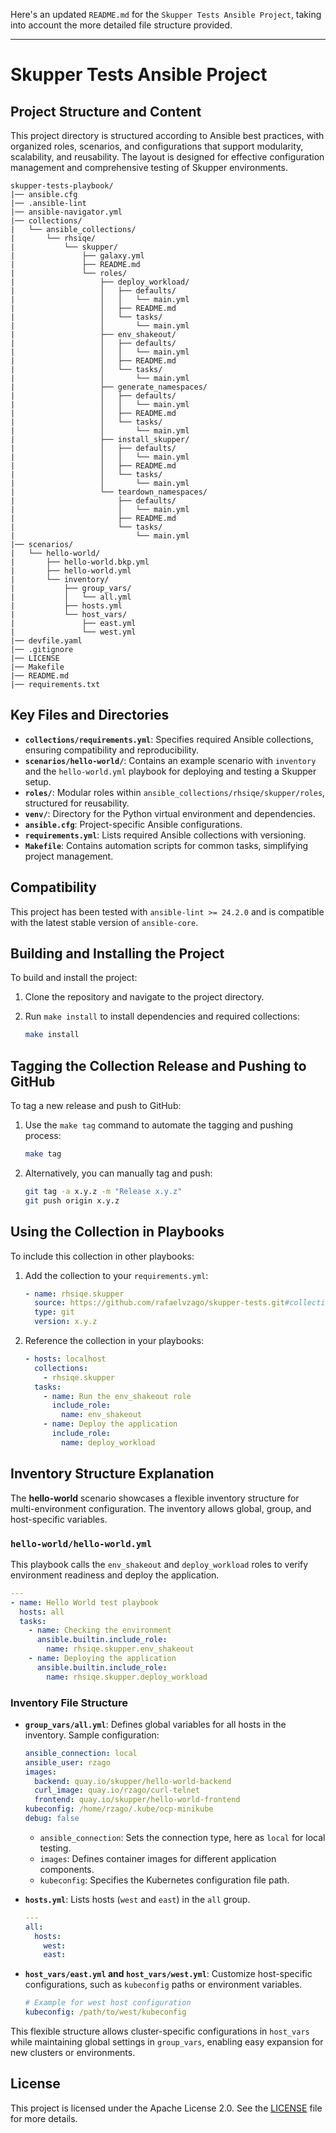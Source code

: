 Here's an updated `README.md` for the `Skupper Tests Ansible Project`, taking into account the more detailed file structure provided.

---

# Skupper Tests Ansible Project

## Project Structure and Content

This project directory is structured according to Ansible best practices, with organized roles, scenarios, and configurations that support modularity, scalability, and reusability. The layout is designed for effective configuration management and comprehensive testing of Skupper environments.

```plaintext
skupper-tests-playbook/
|── ansible.cfg
|── .ansible-lint
|── ansible-navigator.yml
|── collections/
|   └── ansible_collections/
|       └── rhsiqe/
|           └── skupper/
|               ├── galaxy.yml
|               ├── README.md
|               └── roles/
|                   ├── deploy_workload/
|                   │   ├── defaults/
|                   │   │   └── main.yml
|                   │   ├── README.md
|                   │   └── tasks/
|                   │       └── main.yml
|                   ├── env_shakeout/
|                   │   ├── defaults/
|                   │   │   └── main.yml
|                   │   ├── README.md
|                   │   └── tasks/
|                   │       └── main.yml
|                   ├── generate_namespaces/
|                   │   ├── defaults/
|                   │   │   └── main.yml
|                   │   ├── README.md
|                   │   └── tasks/
|                   │       └── main.yml
|                   ├── install_skupper/
|                   │   ├── defaults/
|                   │   │   └── main.yml
|                   │   ├── README.md
|                   │   └── tasks/
|                   │       └── main.yml
|                   └── teardown_namespaces/
|                       ├── defaults/
|                       │   └── main.yml
|                       ├── README.md
|                       └── tasks/
|                           └── main.yml
|── scenarios/
|   └── hello-world/
|       ├── hello-world.bkp.yml
|       ├── hello-world.yml
|       └── inventory/
|           ├── group_vars/
|           │   └── all.yml
|           ├── hosts.yml
|           └── host_vars/
|               ├── east.yml
|               └── west.yml
|── devfile.yaml
|── .gitignore
|── LICENSE
|── Makefile
|── README.md
|── requirements.txt
```

## Key Files and Directories

- **`collections/requirements.yml`**: Specifies required Ansible collections, ensuring compatibility and reproducibility.
- **`scenarios/hello-world/`**: Contains an example scenario with `inventory` and the `hello-world.yml` playbook for deploying and testing a Skupper setup.
- **`roles/`**: Modular roles within `ansible_collections/rhsiqe/skupper/roles`, structured for reusability.
- **`venv/`**: Directory for the Python virtual environment and dependencies.
- **`ansible.cfg`**: Project-specific Ansible configurations.
- **`requirements.yml`**: Lists required Ansible collections with versioning.
- **`Makefile`**: Contains automation scripts for common tasks, simplifying project management.

## Compatibility

This project has been tested with `ansible-lint >= 24.2.0` and is compatible with the latest stable version of `ansible-core`.

## Building and Installing the Project

To build and install the project:

1. Clone the repository and navigate to the project directory.
2. Run `make install` to install dependencies and required collections:

   ```bash
   make install
   ```

## Tagging the Collection Release and Pushing to GitHub

To tag a new release and push to GitHub:

1. Use the `make tag` command to automate the tagging and pushing process:

   ```bash
   make tag
   ```

2. Alternatively, you can manually tag and push:

   ```bash
   git tag -a x.y.z -m "Release x.y.z"
   git push origin x.y.z
   ```

## Using the Collection in Playbooks

To include this collection in other playbooks:

1. Add the collection to your `requirements.yml`:

   ```yaml
   - name: rhsiqe.skupper
     source: https://github.com/rafaelvzago/skupper-tests.git#collections/ansible_collections/rhsiqe/skupper
     type: git
     version: x.y.z
   ```

2. Reference the collection in your playbooks:

   ```yaml
   - hosts: localhost
     collections:
       - rhsiqe.skupper
     tasks:
       - name: Run the env_shakeout role
         include_role:
           name: env_shakeout
       - name: Deploy the application
         include_role:
           name: deploy_workload
   ```

## Inventory Structure Explanation

The **hello-world** scenario showcases a flexible inventory structure for multi-environment configuration. The inventory allows global, group, and host-specific variables.

### `hello-world/hello-world.yml`

This playbook calls the `env_shakeout` and `deploy_workload` roles to verify environment readiness and deploy the application.

```yaml
---
- name: Hello World test playbook
  hosts: all
  tasks:
    - name: Checking the environment
      ansible.builtin.include_role:
        name: rhsiqe.skupper.env_shakeout
    - name: Deploying the application
      ansible.builtin.include_role:
        name: rhsiqe.skupper.deploy_workload
```

### Inventory File Structure

- **`group_vars/all.yml`**: Defines global variables for all hosts in the inventory. Sample configuration:

  ```yaml
  ansible_connection: local
  ansible_user: rzago
  images:
    backend: quay.io/skupper/hello-world-backend
    curl_image: quay.io/rzago/curl-telnet
    frontend: quay.io/skupper/hello-world-frontend
  kubeconfig: /home/rzago/.kube/ocp-minikube
  debug: false
  ```

  - `ansible_connection`: Sets the connection type, here as `local` for local testing.
  - `images`: Defines container images for different application components.
  - `kubeconfig`: Specifies the Kubernetes configuration file path.

- **`hosts.yml`**: Lists hosts (`west` and `east`) in the `all` group.

  ```yaml
  ---
  all:
    hosts:
      west:
      east:
  ```

- **`host_vars/east.yml` and `host_vars/west.yml`**: Customize host-specific configurations, such as `kubeconfig` paths or environment variables.

  ```yaml
  # Example for west host configuration
  kubeconfig: /path/to/west/kubeconfig
  ```

This flexible structure allows cluster-specific configurations in `host_vars` while maintaining global settings in `group_vars`, enabling easy expansion for new clusters or environments.

## License

This project is licensed under the Apache License 2.0. See the [LICENSE](LICENSE) file for more details.

